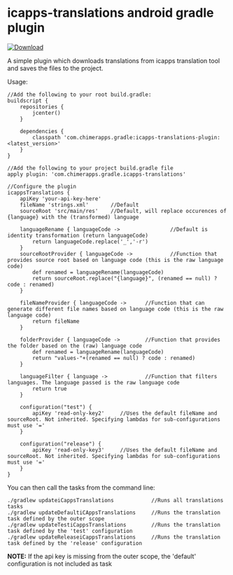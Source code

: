 # icapps-translations android gradle plugin

[ ![Download](https://api.bintray.com/packages/nicolaverbeeck/maven/icapps-translations-gradle-plugin/images/download.svg) ](https://bintray.com/nicolaverbeeck/maven/icapps-translations-gradle-plugin/_latestVersion)

A simple plugin which downloads translations from icapps translation tool and saves the files to the project.

Usage:
```
//Add the following to your root build.gradle:
buildscript {
    repositories {
        jcenter()
    }
    
    dependencies {
        classpath 'com.chimerapps.gradle:icapps-translations-plugin:<latest_version>'
    }
}

//Add the following to your project build.gradle file
apply plugin: 'com.chimerapps.gradle.icapps-translations'

//Configure the plugin
icappsTranslations {
    apiKey 'your-api-key-here'
    fileName 'strings.xml'       //Default
    sourceRoot 'src/main/res'    //Default, will replace occurences of {language} with the (transformed) language
    
    languageRename { languageCode ->                //Default is identity transformation (return languageCode)
        return languageCode.replace('_','-r')
    }
    sourceRootProvider { languageCode ->            //Function that provides source root based on language code (this is the raw language code)
        def renamed = languageRename(languageCode)
        return sourceRoot.replace("{language}", (renamed == null) ? code : renamed)
    }
    
    fileNameProvider { languageCode ->      //Function that can generate different file names based on language code (this is the raw language code)
        return fileName
    }
    
    folderProvider { languageCode ->        //Function that provides the folder based on the (raw) language code
        def renamed = languageRename(languageCode)
        return "values-"+(renamed == null) ? code : renamed)
    }
    
    languageFilter { language ->            //Function that filters languages. The language passed is the raw language code
        return true
    }

    configuration("test") {
        apiKey 'read-only-key2'     //Uses the default fileName and sourceRoot. Not inherited. Specifying lambdas for sub-configurations must use '='
    }

    configuration("release") {
        apiKey 'read-only-key3'     //Uses the default fileName and sourceRoot. Not inherited. Specifying lambdas for sub-configurations must use '='
    }
}
```

You can then call the tasks from the command line:
```
./gradlew updateiCappsTranslations            //Runs all translations tasks
./gradlew updateDefaultiCAppsTranslations     //Runs the translation task defined by the outer scope
./gradlew updateTestiCappsTranslations        //Runs the translation task defined by the 'test' configuration
./gradlew updateReleaseiCappsTranslations     //Runs the translation task defined by the 'release' configuration
```

**NOTE:** If the api key is missing from the outer scope, the 'default' configuration is not included as task
